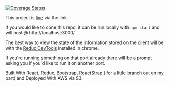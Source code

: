 [![Coverage Status](https://coveralls.io/repos/github/Gwillison415/NotifyMe/badge.svg?branch=master)](https://coveralls.io/github/Gwillison415/NotifyMe?branch=master)

This project is [live](http://grantwillison.tech/) via the link.

If you would like to cone this repo, it can be run locally with ```npm start``` and will host @ http://localhost:3000/

The best way to view the state of the information stored on the client will be with the [Redux DevTools](https://chrome.google.com/webstore/detail/redux-devtools/lmhkpmbekcpmknklioeibfkpmmfibljd?hl=en) installed in chrome.

If you're running something on that port already there will be a prompt asking you if you'd like to run it on another port.


Built With React, Redux, Bootstrap, ReactStrap ( for a little branch out on my part) and Deployed With AWS via S3.
